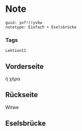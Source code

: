 # Note
```
guid: yof!((yvbw
notetype: Einfach + Eselsbrücke
```

### Tags
```
Lektion11
```

## Vorderseite
ἡ χήρα

## Rückseite
Witwe

## Eselsbrücke

